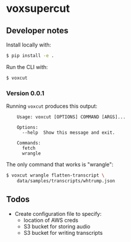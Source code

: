 # voxsupercut


## Developer notes

Install locally with:

```sh
$ pip install -e .
```

Run the CLI with:

```sh
$ voxcut
```

### Version 0.0.1

Running `voxcut` produces this output:

```
    Usage: voxcut [OPTIONS] COMMAND [ARGS]...

    Options:
      --help  Show this message and exit.

    Commands:
      fetch
      wrangle
```


The only command that works is "wrangle":

```sh
$ voxcut wrangle flatten-transcript \
    data/samples/transcripts/whtrump.json 
```


## Todos

- Create configuration file to specify:
    - location of AWS creds
    - S3 bucket for storing audio
    - S3 bucket for writing transcripts

